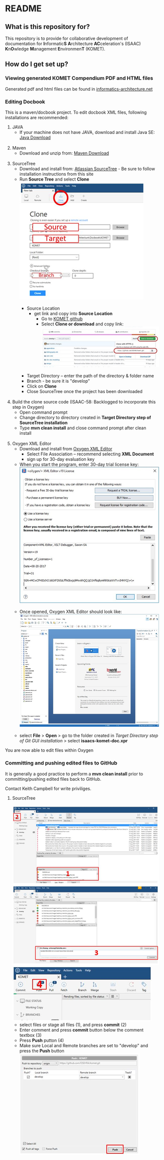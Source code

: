 # README #

## What is this repository for? ##

This repository is to provide for collaborative development of documentation for **I**nformatic**S** **A**rchitecture **AC**celeration's (ISAAC) **K**n**O**wledge **M**anagement **E**nvironmen**T** (KOMET). 

## How do I get set up? ##

### Viewing generated KOMET Compendium PDF and HTML files ###
Generated pdf and html files can be found in [informatics-architecture.net](http://informatics-architecture.net/isaacs.komet.web/isaacs-komet-compendium/index.html)

### Editing Docbook ###
This is a maven/docbook project. To edit docbook XML files, following installations are recommended:

1. JAVA
    + If your machine does not have JAVA, download and install Java SE: [Java Download](http://www.oracle.com/technetwork/java/javase/downloads/index.html)  
&nbsp;
2. Maven
    + Download and unzip from: [Maven Download](https://maven.apache.org/download.cgi)  
&nbsp;
3. SourceTree
    + Download and install from: [Atlassian SourceTree](https://confluence.atlassian.com/get-started-with-sourcetree/install-sourcetree-847359094.html) - Be sure to follow installation instructions from this site
    + Run **Source Tree** and select **Clone**  
      ![src/site/resources/images/readme_screenshot_sourcetree_setup.jpg](src/site/resources/images/readme_screenshot_sourcetree_setup.jpg)  
&nbsp;
        + Source Location
            + get link and copy into **Source Location**
                + Go to [KOMET github](https://github.com/OSEHRA/komet)
                + Select **Clone or download** and copy link:
                  ![src/site/resources/images/readme_screenshot_sourcetree_sourceLocation.jpg](src/site/resources/images/readme_screenshot_sourcetree_sourceLocation.jpg)  
&nbsp;
        + Target Directory – enter the path of the directory & folder name
        + Branch - be sure it is "develop"
        + Click on **Clone**
        + Close SourceTree once the project has been downloaded  
&nbsp;
4.	Build the clone source code (ISAAC-58: Backlogged to incorporate this step in Oxygen)
    + Open command prompt 
    + Change directory to directory created in __Target Directory step of SourceTree installation__
    + Type **mvn clean install** and close command prompt after clean install  
&nbsp;
5.	Oxygen XML Editor
    + Download and install from [Oxygen XML Editor](https://www.oxygenxml.com/)
        + Select File Association – recommend selecting **XML Document**
        + sign up for 30-day evaluation key
    + When you start the program, enter 30-day trial license key:
      ![src/site/resources/images/readme_screenshot_oxygen_trial.jpg](src/site/resources/images/readme_screenshot_oxygen_trial.jpg)  
&nbsp;
    + Once opened, Oxygen XML Editor should look like:
      ![src/site/resources/images/readme_screenshot_oxygen_mainInterface.jpg](src/site/resources/images/readme_screenshot_oxygen_mainInterface.jpg)  
&nbsp;
    + select **File** > **Open** > go to the folder created in _Target Directory step of Git GUI installation_ > select **isaacs-komet-doc.xpr**

You are now able to edit files within Oxygen

### Committing and pushing edited files to GitHub ###
It is generally a good practice to perform a **mvn clean install** prior to committing/pushing edited files back to GitHub.

Contact Keith Campbell for write priviliges.

1. SourceTree  
&nbsp;      
      ![src/site/resources/images/readme_screenshot_sourcetree_commit_00.jpg](src/site/resources/images/readme_screenshot_sourcetree_commit_00.jpg)  
      ![src/site/resources/images/readme_screenshot_sourcetree_commit_01.jpg](src/site/resources/images/readme_screenshot_sourcetree_commit_01.jpg)  
      ![src/site/resources/images/readme_screenshot_sourcetree_commit_02.jpg](src/site/resources/images/readme_screenshot_sourcetree_commit_02.jpg)  
    + select files or stage all files (1), and press **commit** (2)
    + Enter comment and press **commit** button below the comment textbox (3)
    + Press **Push** putton (4)
    + Make sure Local and Remote branches are set to "develop" and press the **Push** button  
      ![src/site/resources/images/readme_screenshot_sourcetree_commit_03.jpg](src/site/resources/images/readme_screenshot_sourcetree_commit_03.jpg)